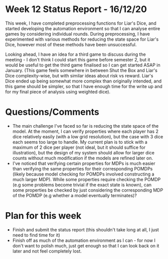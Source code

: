 # Week 12 Status Report - 16/12/20

This week, I have completed preprocessing functions for Liar's Dice, and started developing the automation environment so that I can analyse entire games by considering individual rounds. During preprocessing, I have experimented with various methods for reducing the state space for Liar's Dice, however most of these methods have been unsuccessful.

Looking ahead, I have an idea for a third game to discuss during the meeting - I don't think I could start this game before semester 2, but it would be useful to get the third game finalised so I can get started ASAP in January. (This game feels somewhere in between Shut the Box and Liar's Dice complexity-wise, but with similar ideas about risk vs reward. Liar's Dice ended up being somewhat more complex than originally intended, and this game should be simpler, so that I have enough time for the write up and for my final piece of analysis using weighted dice).

# Questions/Comments

* The main challenge I've faced so far is reducing the state space of the model. At the moment, I can verify properties where each player has 2 dice relatively easily (with a low grid resolution), but the case with 3 dice each seems too large to handle. My current plan is to stick with a maximum of 2 dice per player (not ideal, but it should suffice for illustration), but the design of my system should allow for larger dice counts without much modification if the models are refined later on.
* I've noticed that verifying certain properties for MDPs is much easier than verifying the same properties for their corresponding POMDPs (likely because model checking for POMDPs involved constructing a much larger MDP). While some properties require checking the POMDP (e.g some problems become trivial if the exact state is known), can some properties be checked by just considering the corresponding MDP of the POMDP (e.g whether a model eventually terminates)?


# Plan for this week

* Finish and submit the status report (this shouldn't take long at all, I just need to find time for it)
* Finish off as much of the automation environment as I can - for now I don't want to polish much, just get enough so that I can look back on it later and not feel completely lost.